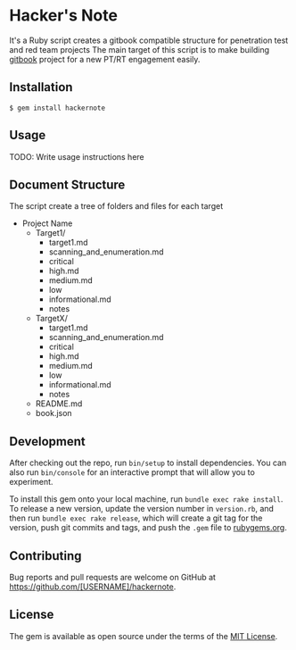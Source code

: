 # Hacker's Note

It's a Ruby script creates a gitbook compatible structure for penetration test and red team projects 
The main target of this script is to make building [gitbook](https://www.gitbook.com/editor) project for a new PT/RT engagement easily.

## Installation

    $ gem install hackernote

## Usage

TODO: Write usage instructions here


## Document Structure
The script create a tree of folders and files for each target 

- Project Name
  - Target1/
    - target1.md
    - scanning_and_enumeration.md
    - critical 
    - high.md
    - medium.md
    - low
    - informational.md
    - notes
  - TargetX/ 
    - target1.md
    - scanning_and_enumeration.md
    - critical 
    - high.md
    - medium.md
    - low
    - informational.md
    - notes
  - README.md
  - book.json


## Development

After checking out the repo, run `bin/setup` to install dependencies. You can also run `bin/console` for an interactive prompt that will allow you to experiment.

To install this gem onto your local machine, run `bundle exec rake install`. To release a new version, update the version number in `version.rb`, and then run `bundle exec rake release`, which will create a git tag for the version, push git commits and tags, and push the `.gem` file to [rubygems.org](https://rubygems.org).

## Contributing

Bug reports and pull requests are welcome on GitHub at https://github.com/[USERNAME]/hackernote.

## License

The gem is available as open source under the terms of the [MIT License](https://opensource.org/licenses/MIT).
